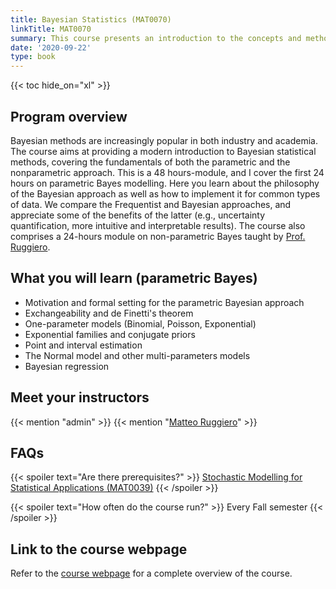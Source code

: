 ```yaml
---
title: Bayesian Statistics (MAT0070)
linkTitle: MAT0070
summary: This course presents an introduction to the concepts and methods of Bayesian inference, with a focus on both theory and modelling.
date: '2020-09-22'
type: book
---
```


{{< toc hide_on="xl" >}}

## Program overview

Bayesian methods are increasingly popular in both industry and academia. The course aims at providing a modern introduction to Bayesian statistical methods, covering the fundamentals of both the parametric and the nonparametric approach. This is a 48 hours-module, and I cover the first 24 hours on parametric Bayes modelling. Here you learn about the philosophy of the Bayesian approach as well as how to implement it for common types of data. We compare the Frequentist and Bayesian approaches, and appreciate some of the benefits of the latter (e.g., uncertainty quantification, more intuitive and interpretable results). The course also comprises a 24-hours module on non-parametric Bayes taught by [Prof. Ruggiero](https://www.matteoruggiero.it/). 


## What you will learn (parametric Bayes)

- Motivation and formal setting for the parametric Bayesian approach
- Exchangeability and de Finetti's theorem
- One-parameter models (Binomial, Poisson, Exponential)
- Exponential families and conjugate priors
- Point and interval estimation
- The Normal model and other multi-parameters models
- Bayesian regression


## Meet your instructors

{{< mention "admin" >}}
{{< mention "[Matteo Ruggiero](https://www.matteoruggiero.it/)" >}}

## FAQs

{{< spoiler text="Are there prerequisites?" >}}
[Stochastic Modelling for Statistical Applications (MAT0039)](https://www.master-sds.unito.it/do/corsi.pl/Show?_id=lrta)
{{< /spoiler >}}

{{< spoiler text="How often do the course run?" >}}
Every Fall semester
{{< /spoiler >}}

## Link to the course webpage

Refer to the [course webpage](https://www.master-sds.unito.it/do/corsi.pl/Show?_id=22bc) for a complete overview of the course.
